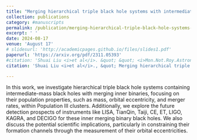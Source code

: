 ```yaml
---
title: "Merging hierarchical triple black hole systems with intermediate-mass black holes in population III star clusters"
collection: publications
category: #manuscripts
permalink: /publication/merging-hierarchical-triple-black-hole-systems-with-intermediate-mass-black-holes-in-population-III-star-clusters
excerpt: ' '
date: 2024-08-17
venue: 'August 17'
# slidesurl: 'http://academicpages.github.io/files/slides1.pdf'
paperurl: 'https://arxiv.org/pdf/2311.05393'
#citation: 'Shuai Liu <i>et al</i>. &quot; &quot; <i>Mon.Not.Roy.Astron.Soc.</i>533 (2024) 2, 2262-2281.'
citation: 'Shuai Liu <i>et al</i>., &quot; Merging hierarchical triple black hole systems with intermediate-mass black holes in population III star clusters &quot; <i>Mon.Not.Roy.Astron.Soc.</i>533 (2024) 2, 2262-2281.'

---
```


In this work, we investigate hierarchical triple black hole systems containing intermediate-mass black holes with merging inner binaries, focusing on their population properties, such as mass, orbital eccentricity, and merger rates, within Population III clusters. Additionally, we explore the future detection prospects of instruments like LISA, TianQin, Taiji, CE, ET, LIGO, KAGRA, and DECIGO for these inner merging binary black holes. We also discuss the potential scientific implications, particularly in constraining their formation channels through the measurement of their orbital eccentricities.
